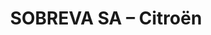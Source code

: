 ---
title: "SOBREVA SA – Citroën"
url: /lannion/sobreva-sa-citroen/
shop: réparation de voitures
---